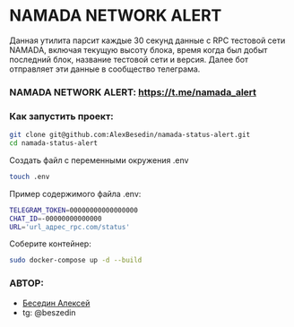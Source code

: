 # NAMADA NETWORK ALERT

Данная утилита парсит каждые 30 секунд данные с RPC тестовой сети NAMADA, включая текущую высоту блока, время когда был добыт последний блок, название тестовой сети и версия. Далее бот отправляет эти данные в сообщество телеграма. 

### NAMADA NETWORK ALERT: https://t.me/namada_alert

### Как запустить проект:
 ```sh
git clone git@github.com:AlexBesedin/namada-status-alert.git
cd namada-status-alert
```
Создать файл с переменными окружения .env

 ```sh
touch .env
```
Пример содержимого файла .env:
 ```sh
TELEGRAM_TOKEN=00000000000000000
CHAT_ID=-00000000000000
URL='url_адрес_rpc.com/status'
```
Соберите контейнер:
 ```sh
sudo docker-compose up -d --build
```
### АВТОР: 

- [Беседин Алексей](https://github.com/AlexBesedin)
- tg: @beszedin
